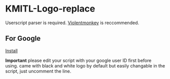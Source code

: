 # KMITL-Logo-replace
Userscript parser is required. [Violentmonkey](https://violentmonkey.github.io/) is reccommended.

## For Google
[Install](https://github.com/phuwit/KMITL-Logo-Replace/raw/main/Google/KMITL-Logo-Replace-Google.user.js)

**Important** please edit your script with your google user ID first before using.
came with black and white logo by default but easily changable in the script, just uncomment the line.